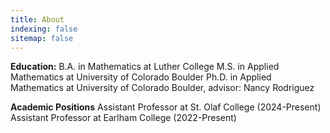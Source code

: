 ```yaml
---
title: About 
indexing: false
sitemap: false
---
```


**Education:**
B.A. in Mathematics at Luther College
M.S. in Applied Mathematics at University of Colorado Boulder
Ph.D. in Applied Mathematics at University of Colorado Boulder, advisor: Nancy Rodriguez

**Academic Positions**
Assistant Professor at St. Olaf College (2024-Present)
Assistant Professor at Earlham College (2022-Present)


